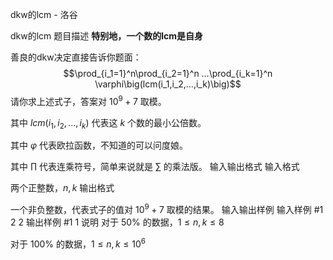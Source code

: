 



dkw的lcm - 洛谷














dkw的lcm
题目描述
**特别地，一个数的lcm是自身**

善良的dkw决定直接告诉你题面：
$$\prod_{i_1=1}^n\prod_{i_2=1}^n …\prod_{i_k=1}^n \varphi\big(lcm(i_1,i_2,…,i_k)\big)$$
请你求上述式子，答案对 $10^9+7$ 取模。

其中 $lcm(i_1,i_2,...,i_k)$ 代表这 $k$ 个数的最小公倍数。

其中 $\varphi$ 代表欧拉函数，不知道的可以问度娘。

其中 $\prod$ 代表连乘符号，简单来说就是 $\sum$ 的乘法版。
输入输出格式
输入格式

两个正整数，$n,k$
输出格式

一个非负整数，代表式子的值对 $10^9+7$ 取模的结果。
输入输出样例
输入样例 #1
2 2
输出样例 #1
1
说明
对于 50% 的数据，$1\le n,k\le 8$

对于 100% 的数据，$1\le n,k\le 10^6$






